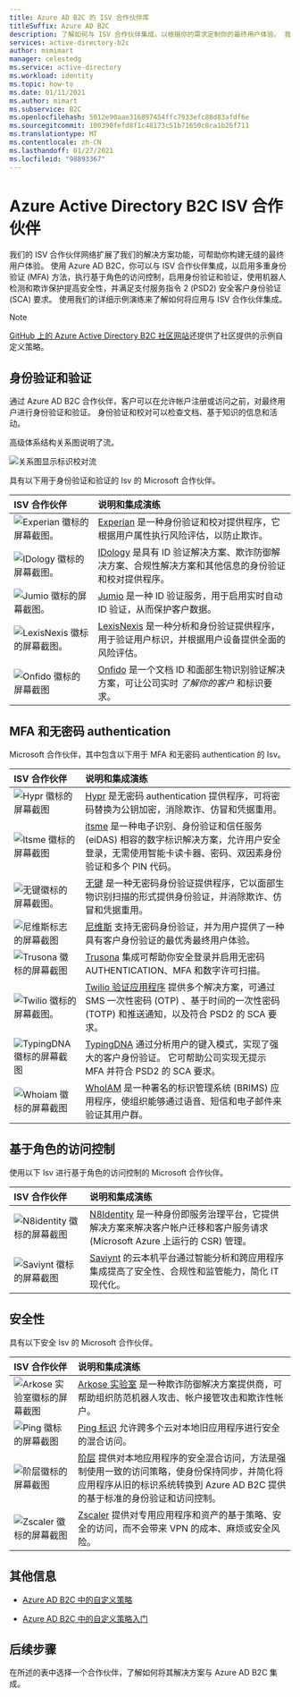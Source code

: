 ```yaml
---
title: Azure AD B2C 的 ISV 合作伙伴库
titleSuffix: Azure AD B2C
description: 了解如何与 ISV 合作伙伴集成，以根据你的需求定制你的最终用户体验。 我们的合作伙伴网络扩展了我们的解决方案功能;启用 MFA、安全的客户身份验证、基于角色的访问控制;通过身份验证验证来对付欺诈行为。
services: active-directory-b2c
author: msmimart
manager: celestedg
ms.service: active-directory
ms.workload: identity
ms.topic: how-to
ms.date: 01/11/2021
ms.author: mimart
ms.subservice: B2C
ms.openlocfilehash: 5012e90aae316897454ffc7933efc88d83afdf6e
ms.sourcegitcommit: 100390fefd8f1c48173c51b71650c8ca1b26f711
ms.translationtype: MT
ms.contentlocale: zh-CN
ms.lasthandoff: 01/27/2021
ms.locfileid: "98893367"
---
```

# <a name="azure-active-directory-b2c-isv-partners"></a>Azure Active Directory B2C ISV 合作伙伴

我们的 ISV 合作伙伴网络扩展了我们的解决方案功能，可帮助你构建无缝的最终用户体验。 使用 Azure AD B2C，你可以与 ISV 合作伙伴集成，以启用多重身份验证 (MFA) 方法，执行基于角色的访问控制，启用身份验证和验证，使用机器人检测和欺诈保护提高安全性，并满足支付服务指令 2 (PSD2) 安全客户身份验证 (SCA) 要求。 使用我们的详细示例演练来了解如何将应用与 ISV 合作伙伴集成。

>[!NOTE]
>[GitHub 上的 Azure Active Directory B2C 社区网站](https://azure-ad-b2c.github.io/azureadb2ccommunity.io/)还提供了社区提供的示例自定义策略。

## <a name="identity-verification-and-proofing"></a>身份验证和验证

通过 Azure AD B2C 合作伙伴，客户可以在允许帐户注册或访问之前，对最终用户进行身份验证和验证。 身份验证和校对可以检查文档、基于知识的信息和活动。

高级体系结构关系图说明了流。

![关系图显示标识校对流](./media/partner-gallery/third-party-identity-proofing.png)

具有以下用于身份验证和验证的 Isv 的 Microsoft 合作伙伴。

| ISV 合作伙伴 | 说明和集成演练 |
|:-------------------------|:--------------|
|![Experian 徽标的屏幕截图。](./media/partner-gallery/experian-logo.png) | [Experian](./partner-experian.md) 是一种身份验证和校对提供程序，它根据用户属性执行风险评估，以防止欺诈。 |
|![IDology 徽标的屏幕截图。](./media/partner-gallery/idology-logo.png) | [IDology](./partner-idology.md) 是具有 ID 验证解决方案、欺诈防御解决方案、合规性解决方案和其他信息的身份验证和校对提供程序。|
|![Jumio 徽标的屏幕截图。](./media/partner-gallery/jumio-logo.png) | [Jumio](./partner-jumio.md) 是一种 ID 验证服务，用于启用实时自动 ID 验证，从而保护客户数据。 |
| ![LexisNexis 徽标的屏幕截图。](./media/partner-gallery/lexisnexis-logo.png) | [LexisNexis](./partner-lexisnexis.md) 是一种分析和身份验证提供程序，用于验证用户标识，并根据用户设备提供全面的风险评估。 |
| ![Onfido 徽标的屏幕截图](./media/partner-gallery/onfido-logo.png) | [Onfido](./partner-onfido.md) 是一个文档 ID 和面部生物识别验证解决方案，可让公司实时 *了解你的客户* 和标识要求。  |

## <a name="mfa-and-passwordless-authentication"></a>MFA 和无密码 authentication

Microsoft 合作伙伴，其中包含以下用于 MFA 和无密码 authentication 的 Isv。

| ISV 合作伙伴 | 说明和集成演练 |
|:-------------------------|:--------------|
| ![Hypr 徽标的屏幕截图](./media/partner-gallery/hypr-logo.png) | [Hypr](./partner-hypr.md) 是无密码 authentication 提供程序，可将密码替换为公钥加密，消除欺诈、仿冒和凭据重用。 |
| ![Itsme 徽标的屏幕截图](./media/partner-gallery/itsme-logo.png) | [itsme](./partner-itsme.md) 是一种电子识别、身份验证和信任服务 (eiDAS) 相容的数字标识解决方案，允许用户安全登录，无需使用智能卡读卡器、密码、双因素身份验证和多个 PIN 代码。 |
|![无键徽标的屏幕截图。](./media/partner-gallery/keyless-logo.png) | [无键](./partner-keyless.md) 是一种无密码身份验证提供程序，它以面部生物识别扫描的形式提供身份验证，并消除欺诈、仿冒和凭据重用。
| ![尼维斯标志的屏幕截图](./media/partner-gallery/nevis-logo.png) | [尼维斯](./partner-nevis.md) 支持无密码身份验证，并为用户提供了一种具有客户身份验证的最优秀最终用户体验。 |
| ![Trusona 徽标的屏幕截图](./media/partner-gallery/trusona-logo.png) | [Trusona](./partner-trusona.md) 集成可帮助你安全登录并启用无密码 AUTHENTICATION、MFA 和数字许可扫描。 |
| ![Twilio 徽标的屏幕截图。](./media/partner-gallery/twilio-logo.png) | [Twilio 验证应用程序](./partner-twilio.md) 提供多个解决方案，可通过 SMS 一次性密码 (OTP) 、基于时间的一次性密码 (TOTP) 和推送通知，以及符合 PSD2 的 SCA 要求。 |
| ![TypingDNA 徽标的屏幕截图](./media/partner-gallery/typingdna-logo.png) | [TypingDNA](./partner-typingdna.md) 通过分析用户的键入模式，实现了强大的客户身份验证。 它可帮助公司实现无提示 MFA 并符合 PSD2 的 SCA 要求。 |
| ![Whoiam 徽标的屏幕截图](./media/partner-gallery/whoiam-logo.png) | [WhoIAM](./partner-whoiam.md) 是一种署名的标识管理系统 (BRIMS) 应用程序，使组织能够通过语音、短信和电子邮件来验证其用户群。 |

## <a name="role-based-access-control"></a>基于角色的访问控制 
 
使用以下 Isv 进行基于角色的访问控制的 Microsoft 合作伙伴。

| ISV 合作伙伴 | 说明和集成演练 |
|:-------------------------|:--------------|
| ![N8identity 徽标的屏幕截图](./media/partner-gallery/n8identity-logo.png) | [N8Identity](./partner-n8identity.md) 是一种身份即服务治理平台，它提供解决方案来解决客户帐户迁移和客户服务请求 (Microsoft Azure 上运行的 CSR) 管理。 |
| ![Saviynt 徽标的屏幕截图](./media/partner-gallery/saviynt-logo.png) | [Saviynt](./partner-Saviynt.md) 的云本机平台通过智能分析和跨应用程序集成提高了安全性、合规性和监管能力，简化 IT 现代化。 |

## <a name="security"></a>安全性

具有以下安全 Isv 的 Microsoft 合作伙伴。

| ISV 合作伙伴 | 说明和集成演练 |
|:-------------------------|:--------------|
| ![Arkose 实验室徽标的屏幕截图](./media/partner-gallery/arkose-logo.png) | [Arkose 实验室](./partner-arkose-labs.md) 是一种欺诈防御解决方案提供商，可帮助组织防范机器人攻击、帐户接管攻击和欺诈性帐户。 |
| ![Ping 徽标的屏幕截图](./media/partner-gallery/ping-logo.png) | [Ping 标识](./partner-ping-identity.md) 允许跨多个云对本地旧应用程序进行安全的混合访问。 |
| ![阶层徽标的屏幕截图](./media/partner-gallery/strata-logo.png) | [阶层](./partner-strata.md) 提供对本地应用程序的安全混合访问，方法是强制使用一致的访问策略，使身份保持同步，并简化将应用程序从旧的标识系统转换到 Azure AD B2C 提供的基于标准的身份验证和访问控制。 |
| ![Zscaler 徽标的屏幕截图](./media/partner-gallery/zscaler-logo.png) | [Zscaler](./partner-zscaler.md) 提供对专用应用程序和资产的基于策略、安全的访问，而不会带来 VPN 的成本、麻烦或安全风险。 |

## <a name="additional-information"></a>其他信息

- [Azure AD B2C 中的自定义策略](./custom-policy-overview.md)

- [Azure AD B2C 中的自定义策略入门](./custom-policy-get-started.md?tabs=applications)

## <a name="next-steps"></a>后续步骤

在所述的表中选择一个合作伙伴，了解如何将其解决方案与 Azure AD B2C 集成。
